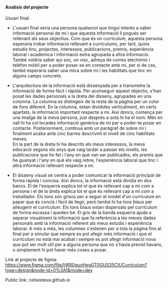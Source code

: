 #### Analisis del projecte
Usuari final:
- L'usuari final seria una persona qualsevol que tingui interès a saber informació personal de mi i que aquesta informació li pogués ser rellevant als seus objectius. Com que és un currículum, aquesta persona esperaria trobar informació rellevant a currículums, per tant, quins estudis tinc, projectes, interessos, publicacions, premis, experiència laboral i acadèmica i informació extra agrupada a altra informació. També voldria saber qui soc, on visc, adreça de correu electrònic i telèfon mòbil per a poder posar-se en contacte amb mi, per si de cas, també esperaria saber una mica sobre mi i les habilitats que tinc en alguns camps concrets.

- L'arquitectura de la informació està dissenyada per a transmetre la informació de forma fàcil i ràpida. Per aconseguir aquest objectiu, s'han posat les dades personals a la dreta del disseny, agrupades en una columna. La columna es distingeix de la resta de la pàgina per un color de fons diferent. En la columna, estan dividides verticalment, en certs apartats, la informació important respecte a mi. Així doncs, comença per una imatge de la meva persona, just després a sota hi ha el nom. Més en vall hi ha col·locades informació genèrica de mi per a poder-te posar en contacte. Posteriorment, continua amb un paràgraf de sobre mi i finalment acaba amb cinc barres descrivint el nivell de cinc habilitats meves.  
En la part de la dreta hi ha descrits els meus interessos, la meva educació segons els anys que vaig tardar a passar els nivells, les publicacions que he fet i l'any en què van ser publicades, els premis que he guanyat i l'any en què els vaig rebre, l'experiència laboral que tinc i altra informació rellevant respecte a mi.

- El disseny visual se centra a poder comunicar la informació principal de forma ràpida i concisa. Així doncs, la informació està dividia en dos bancs. El de l'esquerrà explica tot el que és rellevant cap a mi com a persona i el de la dreta explica tot el que és rellevant cap a mi com a treballador. Els tons són grisos per a seguir el model d'un currículum en paper que és concís i fàcil de llegir, però també hi ha tons blaus per alleugerir el currículum. Els tons blaus estan dispersats pel currículum de forma escassa i queden bé. El gris de la banda esquerra ajuda a separar visualment la informació que fa referència a les meves dades personals amb la informació referent als meus estudis i experiència laboral. A més a més, les columnes s'estenen per a tota la pàgina fins al final per a simular que sempre es pot afegir més informació i que el currículum no està mai acabat i sempre es pot afegir informació nova que pot ser molt útil per a alguna persona que no s'havia previst havans, o simplement hi pot haver més coses a posar.

Link al projecte de figma: 
https://www.figma.com/file/Ij9RI0guvHegGT0GUS35CX/Curriculum?type=design&node-id=0%3A1&mode=dev

Public link:
celsesteva.github.io
